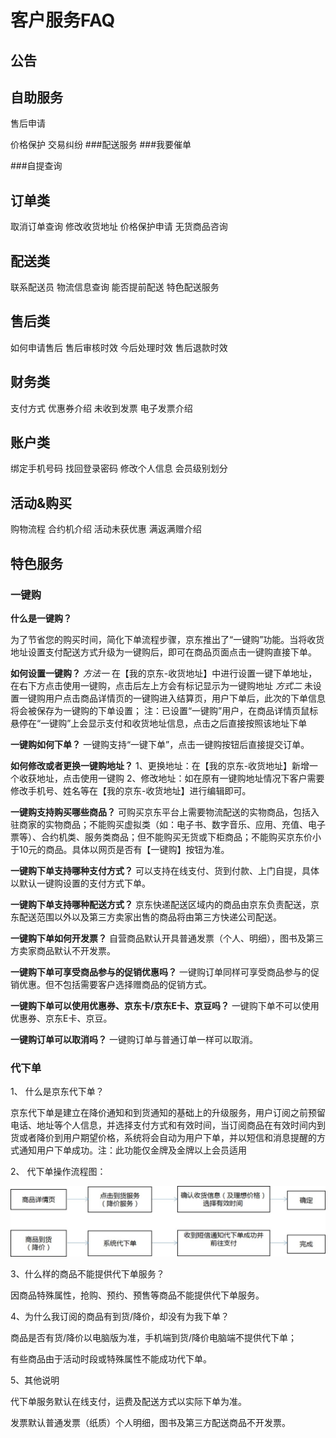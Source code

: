 # 客户服务FAQ

## 公告

## 自助服务

售后申请

价格保护
交易纠纷
###配送服务
###我要催单

###自提查询



## 订单类
取消订单查询
修改收货地址
价格保护申请
无货商品咨询

## 配送类
联系配送员
物流信息查询
能否提前配送
特色配送服务

## 售后类
如何申请售后
售后审核时效
今后处理时效
售后退款时效

## 财务类
支付方式
优惠券介绍
未收到发票
电子发票介绍

## 账户类
绑定手机号码
找回登录密码
修改个人信息
会员级别划分

## 活动&购买
购物流程
合约机介绍
活动未获优惠
满返满赠介绍 

## 特色服务

### 一键购

**什么是一键购？**

为了节省您的购买时间，简化下单流程步骤，京东推出了“一键购”功能。当将收货地址设置支付配送方式升级为一键购后，即可在商品页面点击一键购直接下单。


**如何设置一键购？**
_*方法一*_
在【我的京东-收货地址】中进行设置一键下单地址，在右下方点击使用一键购，点击后左上方会有标记显示为一键购地址
_*方式二*_
未设置一键购用户点击商品详情页的一键购进入结算页，用户下单后，此次的下单信息将会被保存为一键购的下单设置；
注：已设置“一键购”用户，在商品详情页鼠标悬停在“一键购”上会显示支付和收货地址信息，点击之后直接按照该地址下单


**一键购如何下单？**
一键购支持“一键下单”，点击一键购按钮后直接提交订单。


**如何修改或者更换一键购地址？**
1、更换地址：在【我的京东-收货地址】新增一个收获地址，点击使用一键购
2、修改地址：如在原有一键购地址情况下客户需要修改手机号、姓名等在【我的京东-收货地址】进行编辑即可。


**一键购支持购买哪些商品？**
可购买京东平台上需要物流配送的实物商品，包括入驻商家的实物商品；不能购买虚拟类（如：电子书、数字音乐、应用、充值、电子票等）、合约机类、服务类商品；但不能购买无货或下柜商品；不能购买京东价小于10元的商品。具体以网页是否有【一键购】按钮为准。


**一键购下单支持哪种支付方式？**
可以支持在线支付、货到付款、上门自提，具体以默认一键购设置的支付方式下单。


**一键购下单支持哪种配送方式？**
京东快递配送区域内的商品由京东负责配送，京东配送范围以外以及第三方卖家出售的商品将由第三方快递公司配送。


**一键购下单如何开发票？**
自营商品默认开具普通发票（个人、明细），图书及第三方卖家商品默认不开发票。


**一键购下单可享受商品参与的促销优惠吗？**
一键购订单同样可享受商品参与的促销优惠。但不包括需要客户选择赠商品的促销方式。


**一键购下单可以使用优惠券、京东卡/京东E卡、京豆吗？**
一键购下单不可以使用优惠券、京东E卡、京豆。


**一键购订单可以取消吗？**
一键购订单与普通订单一样可以取消。

### 代下单
1、 什么是京东代下单？

京东代下单是建立在降价通知和到货通知的基础上的升级服务，用户订阅之前预留电话、地址等个人信息，并选择支付方式和有效时间，当订阅商品在有效时间内到货或者降价到用户期望价格，系统将会自动为用户下单，并以短信和消息提醒的方式通知用户下单成功。注：此功能仅金牌及金牌以上会员适用

2、 代下单操作流程图：

 ![56a05546N5a062198-w595](media/56a05546N5a062198.jpg)


3、什么样的商品不能提供代下单服务？

因商品特殊属性，抢购、预约、预售等商品不能提供代下单服务。

4、为什么我订阅的商品有到货/降价，却没有为我下单？

商品是否有货/降价以电脑版为准，手机端到货/降价电脑端不提供代下单；

有些商品由于活动时段或特殊属性不能成功代下单。

5、其他说明

   代下单服务默认在线支付，运费及配送方式以实际下单为准。

   发票默认普通发票（纸质）个人明细，图书及第三方配送商品不开发票。

